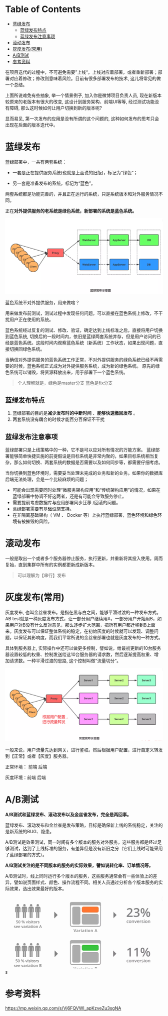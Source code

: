 # Table of Contents

* [蓝绿发布](#蓝绿发布)
  * [蓝绿发布特点](#蓝绿发布特点)
  * [蓝绿发布注意事项](#蓝绿发布注意事项)
* [滚动发布](#滚动发布)
* [灰度发布(常用)](#灰度发布常用)
* [A/B测试](#ab测试)
* [参考资料](#参考资料)


在项目迭代的过程中，不可避免需要”上线“。上线对应着部署，或者重新部署；部署对应着修改；修改则意味着风险。目前有很多部署发布的技术, 这儿将常见的做一个总结。

上面所说难免有些抽象, 举一个情景例子, 加入你是微博项目负责人员, 现在新版本较原来的老版本有很大的改变, 这设计到服务架构、前端UI等等, 经过测试功能没有障碍, 那么这时候如何让用户切换到新的版本呢?

显而易见, 第一次发布的应用是没有所谓的这个问题的, 这种如何发布的思考只会出现在后面的版本迭代中。



# 蓝绿发布


 蓝绿部署中，一共有两套系统：

+ 一套是正在提供服务系统(也就是上面说的旧版)，标记为“绿色”；

+ 另一套是准备发布的系统，标记为“蓝色”。

两套系统都是功能完善的，并且正在运行的系统，只是系统版本和对外服务情况不同。

正在**对外提供服务的老系统是绿色系统，新部署的系统是蓝色系统。** 


![1640923441236](.images/1640923441236.png)

蓝色系统不对外提供服务，用来做啥？

用来做发布前测试，测试过程中发现任何问题，可以直接在蓝色系统上修改，不干扰用户正在使用的系统。

蓝色系统经过反复的测试、修改、验证，确定达到上线标准之后，直接将用户切换到蓝色系统, 切换后的一段时间内，依旧是蓝绿两套系统并存，但是用户访问的已经是蓝色系统。这段时间内观察蓝色系统（新系统）工作状态，如果出现问题，直接切换回绿色系统。

当确信对外提供服务的蓝色系统工作正常，不对外提供服务的绿色系统已经不再需要的时候，蓝色系统正式成为对外提供服务系统，成为新的绿色系统。 原先的绿色系统可以销毁，将资源释放出来，用于部署下一个蓝色系统。



> 个人理解就是，绿色是master分支  蓝色是fix分支



## 蓝绿发布特点

1. 蓝绿部署的目的是**减少发布时的中断时间** 、**能够快速撤回发布** 。
2. 两套系统没有耦合的时候才能百分百保证不干扰

## 蓝绿发布注意事项

蓝绿部署只是上线策略中的一种，它不是可以应对所有情况的万能方案。 蓝绿部署能够简单快捷实施的前提假设是目标系统是非常内聚的，如果目标系统相当复杂，那么如何切换、两套系统的数据是否需要以及如何同步等，都需要仔细考虑。

当你切换到蓝色环境时，需要妥当处理未完成的业务和新的业务。如果你的数据库后端无法处理，会是一个比较麻烦的问题；

- 可能会出现需要同时处理“微服务架构应用”和“传统架构应用”的情况，如果在蓝绿部署中协调不好这两者，还是有可能会导致服务停止。
- 需要提前考虑数据库与应用部署同步迁移 /回滚的问题。
- 蓝绿部署需要有基础设施支持。
- 在非隔离基础架构（ VM 、 Docker 等）上执行蓝绿部署，蓝色环境和绿色环境有被摧毁的风险。

# 滚动发布

 一般是取出一个或者多个服务器停止服务，执行更新，并重新将其投入使用。周而复始，直到集群中所有的实例都更新成新版本。 



> 可以理解为【串行】发布




# 灰度发布(常用)

灰度发布, 也叫金丝雀发布。是指在黑与白之间，能够平滑过渡的一种发布方式。AB test就是一种灰度发布方式，让一部分用户继续用A，一部分用户开始用B，如果用户对B没有什么反对意见，那么逐步扩大范围，把所有用户都迁移到B上面来。灰度发布可以保证整体系统的稳定，在初始灰度的时候就可以发现、调整问题，以保证其影响度，而我们平常所说的金丝雀部署也就是灰度发布的一种方式。

具体到服务器上, 实际操作中还可以做更多控制，譬如说，给最初更新的10台服务器设置较低的权重、控制发送给这10台服务器的请求数，然后逐渐提高权重、增加请求数。一种平滑过渡的思路, 这个控制叫做“流量切分”。

![1640923745939](.images/1640923745939.png)



一般来说，用户流量先达到网关，进行鉴权。然后根据用户配置，进行自定义转发到【正常】或者【灰度】服务器。

正常环境： 前端 后端

灰度环境：前端 后端


#  A/B测试

**A/B测试和蓝绿发布、滚动发布以及金丝雀发布，完全是两回事。**

蓝绿发布、滚动发布和金丝雀是发布策略，目标是确保新上线的系统稳定，关注的是新系统的BUG、隐患。

A/B测试是效果测试，同一时间有多个版本的服务对外服务，这些服务都是经过足够测试，达到了上线标准的服务，有差异但是没有新旧之分（它们上线时可能采用了蓝绿部署的方式）。

**A/B测试关注的是不同版本的服务的实际效果，譬如说转化率、订单情况等。**

 A/B测试时，线上同时运行多个版本的服务，这些服务通常会有一些体验上的差异，譬如说页面样式、颜色、操作流程不同。相关人员通过分析各个版本服务的实际效果，选出效果最好的版本。 



![1640938534366](.images/1640938534366.png)s

# 参考资料

https://mp.weixin.qq.com/s/Vj6FQVWI_apKzveZu3sgNA

